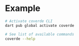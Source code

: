# Example

```sh
# Activate coverde CLI
dart pub global activate coverde

# See list of available commands
coverde --help
```
